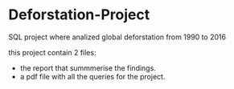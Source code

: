 # Deforstation-Project
SQL project where analized global deforstation from 1990 to 2016

this project contain 2 files:
* the report that summmerise the findings.
* a pdf file with all the queries for the project.
